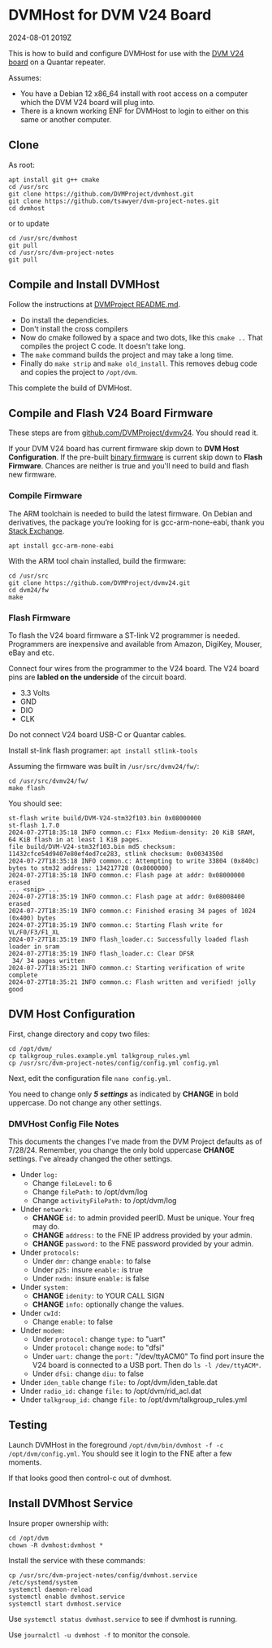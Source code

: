 # DVMHost for DVM V24 Board

2024-08-01 2019Z

This is how to build and configure DVMHost for use with the [DVM V24 board](https://store.w3axl.com/products/dvm-v24-usb-converter-for-v24-equipment) on a Quantar repeater.

Assumes:
* You have a Debian 12 x86_64 install with root access on a computer which the DVM V24 board will plug into.
* There is a known working ENF for DVMHost to login to either on this same or another computer.

## Clone

As root:

```
apt install git g++ cmake
cd /usr/src
git clone https://github.com/DVMProject/dvmhost.git
git clone https://github.com/tsawyer/dvm-project-notes.git
cd dvmhost
```

or to update

```
cd /usr/src/dvmhost
git pull
cd /usr/src/dvm-project-notes
git pull
```

## Compile and Install DVMHost

Follow the instructions at [DVMProject README.md](https://github.com/DVMProject/dvmhost/blob/master/README.md).

* Do install the dependicies.
* Don't install the cross compilers
* Now do cmake followed by a space and two dots, like this `cmake ..` That compiles the project C code. It doesn't take long.
* The `make` command builds the project and may take a long time.
* Finally do `make strip` and `make old_install`. This removes debug code and copies the project to `/opt/dvm`.

This complete the build of DVMHost.

## Compile and Flash V24 Board Firmware

These steps are from [github.com/DVMProject/dvmv24](https://github.com/DVMProject/dvmv24). You should read it.

If your DVM V24 board has current firmware skip down to **DVM Host Configuration**.
If the pre-built [binary firmware](https://github.com/DVMProject/dvmv24/releases) is current skip down to **Flash Firmware**.
Chances are neither is true and you'll need to build and flash new firmware.

### Compile Firmware
The ARM toolchain is needed to build the latest firmware. On Debian and derivatives,
the package you’re looking for is gcc-arm-none-eabi, thank you [Stack Exchange](https://unix.stackexchange.com/questions/377345/installing-arm-none-eabi-gcc).

```
apt install gcc-arm-none-eabi
```

With the ARM tool chain installed, build the firmware:

```
cd /usr/src
git clone https://github.com/DVMProject/dvmv24.git
cd dvm24/fw
make
```



### Flash Firmware

To flash the V24 board firmware a ST-link V2 programmer is needed. Programmers are inexpensive and available from Amazon, DigiKey, Mouser, eBay and etc.

Connect four wires from the programmer to the V24 board. The V24 board pins are **labled on the underside** of the circuit board.
 * 3.3 Volts
 * GND
 * DIO
 * CLK

Do not connect V24 board USB-C or Quantar cables.

Install st-link flash programer: `apt install stlink-tools`

Assuming the firmware was built in `/usr/src/dvmv24/fw/`:

```
cd /usr/src/dvmv24/fw/
make flash
```

You should see:

```
st-flash write build/DVM-V24-stm32f103.bin 0x08000000
st-flash 1.7.0
2024-07-27T18:35:18 INFO common.c: F1xx Medium-density: 20 KiB SRAM, 64 KiB flash in at least 1 KiB pages.
file build/DVM-V24-stm32f103.bin md5 checksum: 11432cfce54d9407e80ef4ed7ce283, stlink checksum: 0x0034350d
2024-07-27T18:35:18 INFO common.c: Attempting to write 33804 (0x840c) bytes to stm32 address: 134217728 (0x8000000)
2024-07-27T18:35:18 INFO common.c: Flash page at addr: 0x08000000 erased
... <snip> ...
2024-07-27T18:35:19 INFO common.c: Flash page at addr: 0x08008400 erased
2024-07-27T18:35:19 INFO common.c: Finished erasing 34 pages of 1024 (0x400) bytes
2024-07-27T18:35:19 INFO common.c: Starting Flash write for VL/F0/F3/F1_XL
2024-07-27T18:35:19 INFO flash_loader.c: Successfully loaded flash loader in sram
2024-07-27T18:35:19 INFO flash_loader.c: Clear DFSR
 34/ 34 pages written
2024-07-27T18:35:21 INFO common.c: Starting verification of write complete
2024-07-27T18:35:21 INFO common.c: Flash written and verified! jolly good
```

## DVM Host Configuration

First, change directory and copy two files:
```
cd /opt/dvm/
cp talkgroup_rules.example.yml talkgroup_rules.yml
cp /usr/src/dvm-project-notes/config/config.yml config.yml
```

Next, edit the configuration file `nano config.yml`.

You need to change only ***5 settings*** as indicated by **CHANGE** in bold uppercase.
Do not change any other settings.

### DMVHost Config File Notes

This documents the changes I've made from the DVM Project defaults as of 7/28/24.
Remember, you change the only bold uppercase **CHANGE** settings. I've already changed the other settings.

* Under `log:`
  * Change `fileLevel:` to 6
  * Change `filePath:` to /opt/dvm/log
  * Change `activityFilePath:` to /opt/dvm/log
* Under `network:`
  * **CHANGE** `id:` to admin provided peerID. Must be unique. Your freq may do.
  * **CHANGE** `address:` to the FNE IP address provided by your admin.
  * **CHANGE** `password:` to the FNE password provided by your admin.
* Under `protocols:`
  * Under `dmr:` change `enable:` to false
  * Under `p25:` insure `enable:` is true
  * Under `nxdn:` insure `enable:` is false
* Under `system:`
  * **CHANGE** `idenity:` to YOUR CALL SIGN
  * **CHANGE** `info:` optionally change the values.
* Under `cwId:`
  * Change `enable:` to false
* Under `modem:`
  * Under `protocol:` change `type:` to "uart"
  * Under `protocol:` change `mode:` to "dfsi"
  * Under `uart:` change the `port:` "/dev/ttyACM0" To find port insure the V24 board is connected to a USB port. Then do `ls -l /dev/ttyACM*`.
  * Under `dfsi:` change `diu:` to false
* Under `iden_table` change `file:` to /opt/dvm/iden_table.dat
* Under `radio_id:` change `file:` to /opt/dvm/rid_acl.dat
* Under `talkgroup_id:` change `file:` to /opt/dvm/talkgroup_rules.yml

## Testing

Launch DVMHost in the foreground `/opt/dvm/bin/dvmhost -f -c /opt/dvm/config.yml`. You should see it login to the FNE after a few moments.

If that looks good then control-c out of dvmhost.

## Install DVMhost Service

Insure proper ownership with:

```
cd /opt/dvm
chown -R dvmhost:dvmhost *
```

Install the service with these commands:

```
cp /usr/src/dvm-project-notes/config/dvmhost.service /etc/systemd/system
systemctl daemon-reload
systemctl enable dvmhost.service
systemctl start dvmhost.service
```
Use `systemctl status dvmhost.service` to see if dvmhost is running.

Use `journalctl -u dvmhost -f` to monitor the console.
